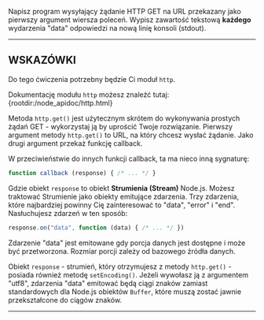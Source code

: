 Napisz program wysyłający żądanie HTTP GET na URL przekazany jako pierwszy argument wiersza poleceń. Wypisz zawartość tekstową **każdego** wydarzenia "data" odpowiedzi na nową linię konsoli (stdout).

----------------------------------------------------------------------
## WSKAZÓWKI

Do tego ćwiczenia potrzebny będzie Ci moduł `http`.

Dokumentację modułu `http` możesz znaleźć tutaj:
  {rootdir:/node_apidoc/http.html}

Metoda `http.get()` jest użytecznym skrótem do wykonywania prostych żądań GET - wykorzystaj ją by uprościć Twoje rozwiązanie. Pierwszy argument metody `http.get()` to URL, na który chcesz wysłać żądanie. Jako drugi argument przekaż funkcję callback.

W przeciwieństwie do innych funkcji callback, ta ma nieco inną sygnaturę:

```js
function callback (response) { /* ... */ }
```

Gdzie obiekt `response` to obiekt **Strumienia (Stream)** Node.js. Możesz traktować Strumienie jako obiekty emitujące zdarzenia. Trzy zdarzenia, które najbardziej powinny Cię zainteresować to "data", "error" i "end". Nasłuchujesz zdarzeń w ten sposób:

```js
response.on("data", function (data) { /* ... */ })
```

Zdarzenie "data" jest emitowane gdy porcja danych jest dostępne i może być przetworzona. Rozmiar porcji zależy od bazowego źródła danych.

Obiekt `response` - strumień, który otrzymujesz z metody `http.get()` - posiada również metodę `setEncoding()`. Jeżeli wywołasz ją z argumentem "utf8", zdarzenia "data" emitować będą ciągi znaków zamiast standardowych dla Node.js obiektów `Buffer`, które muszą zostać jawnie przekształcone do ciągów znaków.

----------------------------------------------------------------------

